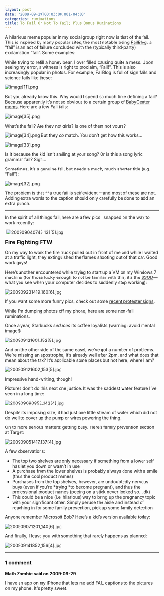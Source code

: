 ```yaml
---
layout: post
date: '2009-09-29T00:03:00.001-04:00'
categories: ruminations
title: To Fail Or Not To Fail; Plus Bonus Ruminations
---
```



A hilarious meme popular in my social group right now is that of the fail. This is inspired by many popular sites, the most notable being [FailBlog](http://failblog.org/). a “fail” is an act of failure concluded with the (typically third-party) exclamation “fail”. Some examples:

While trying to refill a honey bear, I over filled causing quite a mess. Upon seeing my error, a witness is right to proclaim, “Fail!”. This is also increasingly popular in photos. For example, FailBlog is full of sign fails and science fails like these:  

[![image[11].png](/assets/2009/image[11].png)](http://failblog.org/2009/08/30/sports-recognition-fail/)&#160;





But you already know this. Why would I spend so much time defining a fail? Because apparently it’s not so obvious to a certain group of [BabyCenter moms](http://community.babycenter.com/post/a13943225/fail_pictures_stole_from_the_june_board). Here are a few Fail fails:

![image[35].png](/assets/2009/image[35].png)

What’s the fail? Are they not girls? Is one of them not yours?

![image[34].png](/assets/2009/image[34].png) But they *do* match. You don’t get how this works...

![image[33].png](/assets/2009/image[33].png)

Is it because the kid isn’t smiling at your song? Or is this a song lyric grammar fail? Sigh...

Sometimes, it’s a genuine fail, but needs a much, much shorter title (e.g. “Fail”):

![image[32].png](/assets/2009/image[32].png)



The problem is that **a true fail is self evident **and most of these are not. Adding extra words to the caption should only carefully be done to add an extra punch. 

   
***

In the spirit of all things fail, here are a few pics I snapped on the way to work recently:  

&#160;![200909040745_131[5].jpg](/assets/2009/200909040745_131[5].jpg)</a>    

<font size="4">**Fire Fighting FTW**</font>



On my way to work the fire truck pulled out in front of me and while I waited at a traffic light, they extinguished the flames shooting out of that car. Good work guys!

Here’s another encountered while trying to start up a VM on my Windows 7 machine (for those lucky enough to not be familiar with this, it’s the [BSOD](http://en.wikipedia.org/wiki/Blue_Screen_of_Death)—what you see when your computer decides to suddenly stop working):

![200909231419_160[6].jpg](/assets/2009/200909231419_160[6].jpg)</a> 

If you want some more funny pics, check out some [recent protester signs](http://www.huffingtonpost.com/2009/09/21/the-funniest-protest-sign_n_292342.html).

While I’m dumping photos off my phone, here are some non-fail ruminations.

Once a year, Starbucks *seduces* its coffee loyalists (warning: avoid mental image!):

![200909121601_152[5].jpg](/assets/2009/200909121601_152[5].jpg)</a> 



And on the other side of the same easel, we’ve got a number of problems. We’re missing an apostrophe, it’s already well after 2pm, and what does that mean about the tax? It’s applicable some places but not here, where I am? 

![200909121602_153[5].jpg](/assets/2009/200909121602_153[5].jpg)</a> 

Impressive hand-writing, though!

Pictures don’t do this next one justice. It was the saddest water feature I’ve seen in a long time:

![200909090852_142[4].jpg](/assets/2009/200909090852_142[4].jpg)</a>&#160; 

Despite its imposing size, it had just one little stream of water which did not do well to cover up the pump or wires powering the thing.

On to more serious matters: getting busy. Here’s family prevention section at Target:

![200909051417_137[4].jpg](/assets/2009/200909051417_137[4].jpg)</a>

A few observations: 
* The top two shelves are only necessary if something from a lower self has let you down or wasn’t in use
* A purchase from the lower shelves is probably always done with a smile (thus the cool product names)
* Purchases from the top shelves, however, are undoubtedly nervous buys (even if you’re *trying *to become pregnant), and thus the professional product names (peeing on a stick never looked so...idk)
* This could be a nice (i.e. hilarious) way to bring up the pregnancy topic with your significant other. Simply peruse the aisle and instead of reaching in for some family prevention, pick up some family detection 


Anyone remember Microsoft Bob? Here’s a kid’s version available today:

![200909071201_140[6].jpg](/assets/2009/200909071201_140[6].jpg)</a>

 And finally, I leave you with something that rarely happens as planned:

![200909141852_156[4].jpg](/assets/2009/200909141852_156[4].jpg)</a>

---

### 1 comment

**Math Zombie said on 2009-09-29**

I have an app on my iPhone that lets me add FAIL captions to the pictures on my phone. It's pretty sweet.

